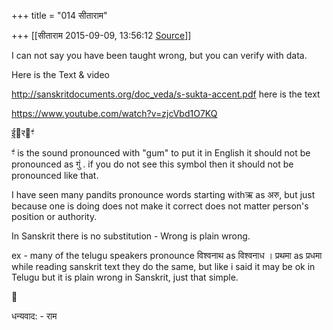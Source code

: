 +++
title = "014 सीताराम"

+++
[[सीताराम	2015-09-09, 13:56:12 [Source](https://groups.google.com/g/samskrita/c/f7FVJ3Feu58)]]



I can not say you have been taught wrong, but you can verify with data.
  
Here is the Text & video  
  
<http://sanskritdocuments.org/doc_veda/s-sukta-accent.pdf> here is the text

<https://www.youtube.com/watch?v=zjcVbd1O7KQ>  

ई॒रꣳ॑   

ꣳ॑ is the sound pronounced with "gum" to put it in English it should not be pronounced as गुं . if you do not see this symbol then it should not be pronounced like that.  

I have seen many pandits pronounce words starting withऋ as अरु, but just because one is doing does not make it correct does not matter person's position or authority.  

In Sanskrit there is no substitution - Wrong is plain wrong.  

ex - many of the telugu speakers pronounce विश्वनाथ as विश्वनाध । प्रथमा as प्रधमा while reading sanskrit text they do the same, but like i said it may be ok in Telugu but it is plain wrong in Sanskrit, just that simple.

  



धन्यवाद: - राम


